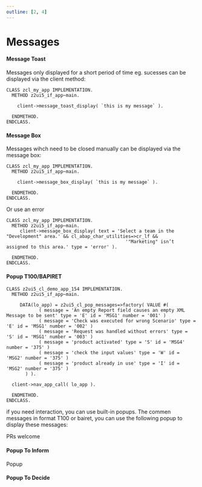 ```yaml
---
outline: [2, 4]
---
```


# Messages

#### Message Toast

Messages only displayed for a short period of time eg. sucesses can be displayed via the client method:

```abap
CLASS zcl_my_app IMPLEMENTATION.
  METHOD z2ui5_if_app~main.

    client->message_toast_display( `this is my message` ).

  ENDMETHOD.
ENDCLASS.
```

#### Message Box

Messages wihch need to be closed manually can be displayed via the message box:

```abap
CLASS zcl_my_app IMPLEMENTATION.
  METHOD z2ui5_if_app~main.

    client->message_box_display( `this is my message` ).

  ENDMETHOD.
ENDCLASS.
```

Or use an error

```abap
CLASS zcl_my_app IMPLEMENTATION.
  METHOD z2ui5_if_app~main.
     client->message_box_display( text = 'Select a team in the "Development" area.' && cl_abap_char_utilities=>cr_lf &&
                                            '"Marketing" isn’t assigned to this area.' type = 'error' ).

  ENDMETHOD.
ENDCLASS.
```

#### Popup T100/BAPIRET

```abap
CLASS z2ui5_cl_demo_app_154 IMPLEMENTATION.
  METHOD z2ui5_if_app~main.

     DATA(lo_app) = z2ui5_cl_pop_messages=>factory( VALUE #(
            ( message = 'An empty Report field causes an empty XML Message to be sent' type = 'E' id = 'MSG1' number = '001' )
            ( message = 'Check was executed for wrong Scenario' type = 'E' id = 'MSG1' number = '002' )
            ( message = 'Request was handled without errors' type = 'S' id = 'MSG1' number = '003' )
            ( message = 'product activated' type = 'S' id = 'MSG4' number = '375' )
            ( message = 'check the input values' type = 'W' id = 'MSG2' number = '375' )
            ( message = 'product already in use' type = 'I' id = 'MSG2' number = '375' )
       ) ).

  client->nav_app_call( lo_app ).

  ENDMETHOD.
ENDCLASS.
```

if you need interaction, you can use built-in popups. The commen messages in format T100 or bairet, you can use the following popup to display these messages:

PRs welcome

#### Popup To Inform

Popup

#### Popup To Decide
